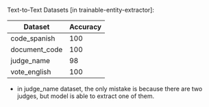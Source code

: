 Text-to-Text Datasets [in trainable-entity-extractor]:

| Dataset         | Accuracy |
|-----------------|----------|
| code_spanish    | 100      |
| document_code   | 100      |
| judge_name      | 98       |
| vote_english    | 100      |


- in judge_name dataset, the only mistake is because there are two judges, but model is able to extract one of them.

